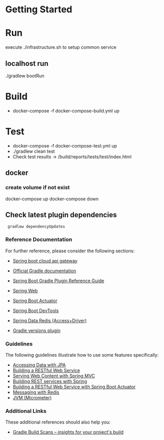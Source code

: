 # Getting Started

# Run

execute ./infrastructure.sh to setup common service

## localhost run

./gradlew bootRun

# Build

- docker-compose -f docker-compose-build.yml up

# Test

- docker-compose -f docker-compose-test.yml up
- ./gradlew clean test
- Check test results -> /build/reports/tests/test/index.html

## docker

### create volume if not exist

docker-compose up
docker-compose down

## Check latest plugin dependencies

     gradlew dependencyUpdates

### Reference Documentation

For further reference, please consider the following sections:

- [Spring boot cloud api gateway](https://spring.io/projects/spring-cloud-gateway)
- [Official Gradle documentation](https://docs.gradle.org)
- [Spring Boot Gradle Plugin Reference Guide](https://docs.spring.io/spring-boot/docs/2.2.5.RELEASE/gradle-plugin/reference/html/)
- [Spring Web](https://docs.spring.io/spring-boot/docs/2.2.5.RELEASE/reference/htmlsingle/#boot-features-developing-web-applications)
- [Spring Boot Actuator](https://docs.spring.io/spring-boot/docs/2.2.5.RELEASE/reference/htmlsingle/#production-ready)
- [Spring Boot DevTools](https://docs.spring.io/spring-boot/docs/2.2.5.RELEASE/reference/htmlsingle/#using-boot-devtools)

- [Spring Data Redis (Access+Driver)](https://docs.spring.io/spring-boot/docs/2.2.5.RELEASE/reference/htmlsingle/#boot-features-redis)

- [Gradle versions plugin](https://github.com/ben-manes/gradle-versions-plugin)

### Guidelines

The following guidelines illustrate how to use some features specifically:

- [Accessing Data with JPA](https://spring.io/guides/gs/accessing-data-jpa/)
- [Building a RESTful Web Service](https://spring.io/guides/gs/rest-service/)
- [Serving Web Content with Spring MVC](https://spring.io/guides/gs/serving-web-content/)
- [Building REST services with Spring](https://spring.io/guides/tutorials/bookmarks/)
- [Building a RESTful Web Service with Spring Boot Actuator](https://spring.io/guides/gs/actuator-service/)
- [Messaging with Redis](https://spring.io/guides/gs/messaging-redis/)
- [JVM (Micrometer)](https://grafana.com/grafana/dashboards/4701)

### Additional Links

These additional references should also help you:

- [Gradle Build Scans – insights for your project's build](https://scans.gradle.com#gradle)
